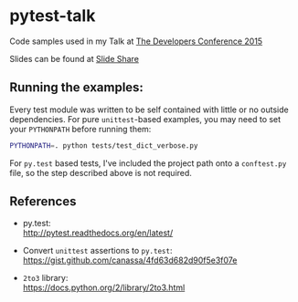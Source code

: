 pytest-talk
===========
Code samples used in my Talk at [The Developers Conference 2015][#tdc2015]

Slides can be found at [Slide Share][#slides]

[#tdc2015]: http://www.thedevelopersconference.com.br/tdc/2015/saopaulo/trilha-python
[#slides]: https://pt.slideshare.net/erickwilder/pytest-escreva-menos-teste-mais-50449095


Running the examples:
---------------------
Every test module was written to be self contained with little or no outside dependencies.
For pure `unittest`-based examples, you may need to set your `PYTHONPATH` before running
them:

```sh
PYTHONPATH=. python tests/test_dict_verbose.py
```

For `py.test` based tests, I've included the project path onto a `conftest.py` file, so
the step described above is not required.

References
----------
- py.test:  
  http://pytest.readthedocs.org/en/latest/

- Convert `unittest` assertions to `py.test`:  
  https://gist.github.com/canassa/4fd63d682d90f5e3f07e

- `2to3` library:  
  https://docs.python.org/2/library/2to3.html